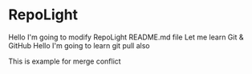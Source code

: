 # RepoLight

Hello I'm going to modify RepoLight README.md file
Let me learn Git & GitHub
Hello I'm going to learn git pull also

This is example for merge conflict
